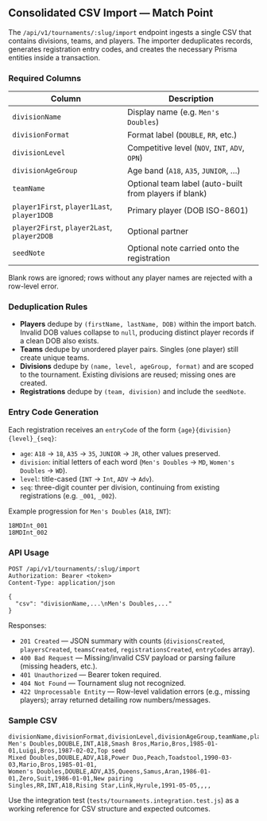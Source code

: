 ## Consolidated CSV Import — Match Point

The `/api/v1/tournaments/:slug/import` endpoint ingests a single CSV that contains divisions, teams, and players. The importer deduplicates records, generates registration entry codes, and creates the necessary Prisma entities inside a transaction.

### Required Columns

| Column | Description |
|--------|-------------|
| `divisionName` | Display name (e.g. `Men's Doubles`) |
| `divisionFormat` | Format label (`DOUBLE`, `RR`, etc.) |
| `divisionLevel` | Competitive level (`NOV`, `INT`, `ADV`, `OPN`) |
| `divisionAgeGroup` | Age band (`A18`, `A35`, `JUNIOR`, …) |
| `teamName` | Optional team label (auto-built from players if blank) |
| `player1First`, `player1Last`, `player1DOB` | Primary player (DOB ISO-8601) |
| `player2First`, `player2Last`, `player2DOB` | Optional partner |
| `seedNote` | Optional note carried onto the registration |

Blank rows are ignored; rows without any player names are rejected with a row-level error.

### Deduplication Rules

- **Players** dedupe by `(firstName, lastName, DOB)` within the import batch. Invalid DOB values collapse to `null`, producing distinct player records if a clean DOB also exists.
- **Teams** dedupe by unordered player pairs. Singles (one player) still create unique teams.
- **Divisions** dedupe by `(name, level, ageGroup, format)` and are scoped to the tournament. Existing divisions are reused; missing ones are created.
- **Registrations** dedupe by `(team, division)` and include the `seedNote`.

### Entry Code Generation

Each registration receives an `entryCode` of the form `{age}{division}{level}_{seq}`:
- `age`: `A18` → `18`, `A35` → `35`, `JUNIOR` → `JR`, other values preserved.
- `division`: initial letters of each word (`Men's Doubles` → `MD`, `Women's Doubles` → `WD`).
- `level`: title-cased (`INT` → `Int`, `ADV` → `Adv`).
- `seq`: three-digit counter per division, continuing from existing registrations (e.g. `_001`, `_002`).

Example progression for `Men's Doubles` (`A18`, `INT`):
```
18MDInt_001
18MDInt_002
```

### API Usage

```
POST /api/v1/tournaments/:slug/import
Authorization: Bearer <token>
Content-Type: application/json

{
  "csv": "divisionName,...\nMen's Doubles,..."
}
```

Responses:
- `201 Created` — JSON summary with counts (`divisionsCreated`, `playersCreated`, `teamsCreated`, `registrationsCreated`, `entryCodes` array).
- `400 Bad Request` — Missing/invalid CSV payload or parsing failure (missing headers, etc.).
- `401 Unauthorized` — Bearer token required.
- `404 Not Found` — Tournament slug not recognized.
- `422 Unprocessable Entity` — Row-level validation errors (e.g., missing players); array returned detailing row numbers/messages.

### Sample CSV

```
divisionName,divisionFormat,divisionLevel,divisionAgeGroup,teamName,player1First,player1Last,player1DOB,player2First,player2Last,player2DOB,seedNote
Men's Doubles,DOUBLE,INT,A18,Smash Bros,Mario,Bros,1985-01-01,Luigi,Bros,1987-02-02,Top seed
Mixed Doubles,DOUBLE,ADV,A18,Power Duo,Peach,Toadstool,1990-03-03,Mario,Bros,1985-01-01,
Women's Doubles,DOUBLE,ADV,A35,Queens,Samus,Aran,1986-01-01,Zero,Suit,1986-01-01,New pairing
Singles,RR,INT,A18,Rising Star,Link,Hyrule,1991-05-05,,,,
```

Use the integration test (`tests/tournaments.integration.test.js`) as a working reference for CSV structure and expected outcomes.
